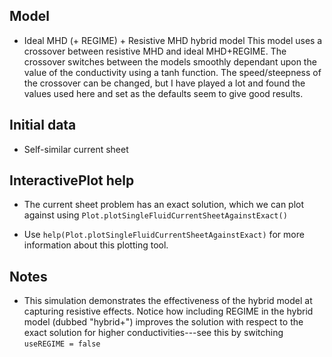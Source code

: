 Model
-----
  - Ideal MHD (+ REGIME) + Resistive MHD hybrid model
      This model uses a crossover between resistive MHD and ideal MHD+REGIME.
      The crossover switches between the models smoothly dependant upon the
      value of the conductivity using a tanh function. The speed/steepness of
      the crossover can be changed, but I have played a lot and found the values
      used here and set as the defaults seem to give good results.


Initial data
------------
  - Self-similar current sheet



InteractivePlot help
--------------------
  - The current sheet problem has an exact solution, which we can plot against
  using
    `Plot.plotSingleFluidCurrentSheetAgainstExact()`

  - Use
      `help(Plot.plotSingleFluidCurrentSheetAgainstExact)`
    for more information about this plotting tool.



Notes
-----
  - This simulation demonstrates the effectiveness of the hybrid model at capturing
  resistive effects. Notice how including REGIME in the hybrid model (dubbed
  "hybrid+") improves the solution with respect to the exact solution for
  higher conductivities---see this by switching `useREGIME = false`  
